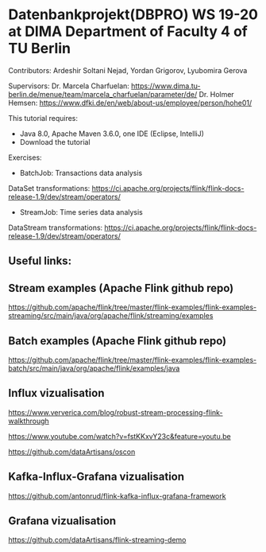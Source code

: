 # Datenbankprojekt(DBPRO) WS 19-20 at DIMA Department of Faculty 4 of TU Berlin

Contributors:
Ardeshir Soltani Nejad,
Yordan Grigorov, 
Lyubomira Gerova 

Supervisors: 
Dr. Marcela Charfuelan: https://www.dima.tu-berlin.de/menue/team/marcela_charfuelan/parameter/de/
Dr. Holmer Hemsen: https://www.dfki.de/en/web/about-us/employee/person/hohe01/

This tutorial requires: 
- Java 8.0, Apache Maven 3.6.0, one IDE (Eclipse, IntelliJ) 
- Download the tutorial

Exercises:
   - BatchJob: Transactions data analysis
  
   DataSet transformations:
   https://ci.apache.org/projects/flink/flink-docs-release-1.9/dev/stream/operators/
   
   
   - StreamJob: Time series data analysis
   
   DataStream transformations:
   https://ci.apache.org/projects/flink/flink-docs-release-1.9/dev/stream/operators/


## Useful links:

## Stream examples (Apache Flink github repo)

https://github.com/apache/flink/tree/master/flink-examples/flink-examples-streaming/src/main/java/org/apache/flink/streaming/examples


## Batch examples (Apache Flink github repo)

https://github.com/apache/flink/tree/master/flink-examples/flink-examples-batch/src/main/java/org/apache/flink/examples/java


## Influx vizualisation

https://www.ververica.com/blog/robust-stream-processing-flink-walkthrough

https://www.youtube.com/watch?v=fstKKxvY23c&feature=youtu.be

https://github.com/dataArtisans/oscon

## Kafka-Influx-Grafana vizualisation

https://github.com/antonrud/flink-kafka-influx-grafana-framework

## Grafana vizualisation

https://github.com/dataArtisans/flink-streaming-demo


